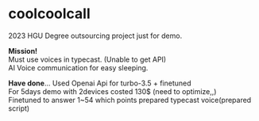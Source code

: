 # coolcoolcall

2023 HGU Degree outsourcing project just for demo.

**Mission!**  
Must use voices in typecast. (Unable to get API)  
AI Voice communication for easy sleeping.
  
**Have done**...
Used Openai Api for turbo-3.5 + finetuned  
For 5days demo with 2devices costed 130$ (need to optimize,,)  
Finetuned to answer 1~54 which points prepared typecast voice(prepared script)

